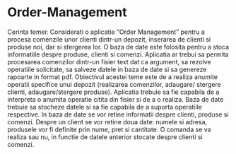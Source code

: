 # Order-Management
Cerinta temei: Considerati o aplicatie “Order Management” pentru a procesa comenzile unor clienti dintr-un depozit, inserarea de clienti si produse noi, dar si stergerea lor. O baza de date este folosita pentru a stoca informatiile despre produse, clienti si comenzi. Aplicatia ar trebui sa permita procesarea comenzilor dintr-un fisier text dat ca argument, sa rezolve operatiile solicitate, sa salveze datele in baza de date si sa genereze rapoarte in format pdf.
Obiectivul acestei teme este de a realiza anumite operatii specifice unui depozit (realizarea comenzilor, adaugare/ stergere clienti, adaugare/stergere produse). 
Aplicatia trebuie sa fie capabila de a interpreta o anumita operatie citita din fisier si de a o realiza. Baza de date trebuie sa stocheze datele si sa fie capabila de a suporta operatiile respective. In baza de date se vor retine informatii despre clienti, produse si comenzi. Despre un client se vor retine doua date: numele si adresa, produsele vor fi definite prin nume, pret si cantitate. O comanda se va realiza sau nu, in functie de datele anterior stocate despre clienti si comenzi.
